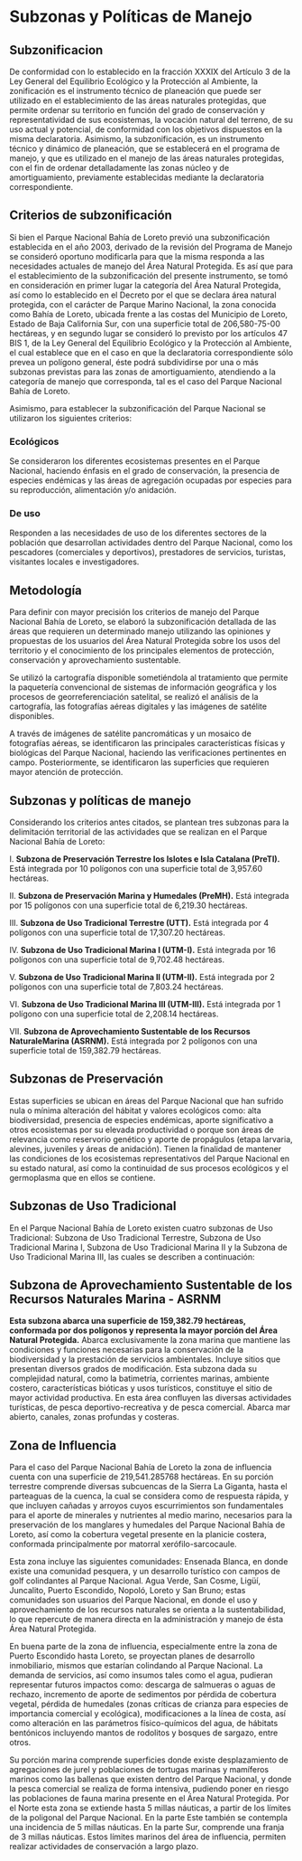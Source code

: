 # Subzonas y Políticas de Manejo

## **Subzonificacion**

De conformidad con lo establecido en la fracción XXXIX del Artículo 3 de la Ley General del Equilibrio Ecológico y la Protección al Ambiente, la zonificación es el instrumento técnico de planeación que puede ser utilizado en el establecimiento de las áreas naturales protegidas, que permite ordenar su territorio en función del grado de conservación y representatividad de sus ecosistemas, la vocación natural del terreno, de su uso actual y potencial, de conformidad con los objetivos dispuestos en la misma declaratoria. Asimismo, la subzonificación, es un instrumento técnico y dinámico de planeación, que se establecerá en el programa de manejo, y que es utilizado en el manejo de las áreas naturales protegidas, con el fin de ordenar detalladamente las zonas núcleo y de amortiguamiento, previamente establecidas mediante la declaratoria correspondiente.

## Criterios de subzonificación

Si bien el Parque Nacional Bahía de Loreto previó una subzonificación establecida en el año 2003, derivado de la revisión del Programa de Manejo se consideró oportuno modificarla para que la misma responda a las necesidades actuales de manejo del Área Natural Protegida. Es así que para el establecimiento de la subzonificación del presente instrumento, se tomó en consideración en primer lugar la categoría del Área Natural Protegida, así como lo establecido en el Decreto por el que se declara área natural protegida, con el carácter de Parque Marino Nacional, la zona conocida como Bahía de Loreto, ubicada frente a las costas del Municipio de Loreto, Estado de Baja California Sur, con una superficie total de 206,580-75-00 hectáreas, y en segundo lugar se consideró lo previsto por los artículos 47 BIS 1, de la Ley General del Equilibrio Ecológico y la Protección al Ambiente, el cual establece que en el caso en que la declaratoria correspondiente sólo prevea un polígono general, éste podrá subdividirse por una o más subzonas previstas para las zonas de amortiguamiento, atendiendo a la categoría de manejo que corresponda, tal es el caso del Parque Nacional Bahía de Loreto.

Asimismo, para establecer la subzonificación del Parque Nacional se utilizaron los siguientes criterios:

### **Ecológicos** 

Se consideraron los diferentes ecosistemas presentes en el Parque Nacional, haciendo énfasis en el grado de conservación, la presencia de especies endémicas y las áreas de agregación ocupadas por especies para su reproducción, alimentación y/o anidación.

### **De uso**

 Responden a las necesidades de uso de los diferentes sectores de la población que desarrollan actividades dentro del Parque Nacional, como los pescadores \(comerciales y deportivos\), prestadores de servicios, turistas, visitantes locales e investigadores.

## **Metodología**

Para definir con mayor precisión los criterios de manejo del Parque Nacional Bahía de Loreto, se elaboró la subzonificación detallada de las áreas que requieren un determinado manejo utilizando las opiniones y propuestas de los usuarios del Área Natural Protegida sobre los usos del territorio y el conocimiento de los principales elementos de protección, conservación y aprovechamiento sustentable.

Se utilizó la cartografía disponible sometiéndola al tratamiento que permite la paquetería convencional de sistemas de información geográfica y los procesos de georreferenciación satelital, se realizó el análisis de la cartografía, las fotografías aéreas digitales y las imágenes de satélite disponibles.

A través de imágenes de satélite pancromáticas y un mosaico de fotografías aéreas, se identificaron las principales características físicas y biológicas del Parque Nacional, haciendo las verificaciones pertinentes en campo. Posteriormente, se identificaron las superficies que requieren mayor atención de protección.

## Subzonas y políticas de manejo

Considerando los criterios antes citados, se plantean tres subzonas para la delimitación territorial de las actividades que se realizan en el Parque Nacional Bahía de Loreto:

I. **Subzona de Preservación Terrestre los Islotes e Isla Catalana \(PreTI\).** Está integrada por 10 polígonos con una superficie total de 3,957.60 hectáreas.

II. **Subzona de Preservación Marina y Humedales \(PreMH\).** Está integrada por 15 polígonos con una superficie total de 6,219.30 hectáreas.

III. **Subzona de Uso Tradicional Terrestre \(UTT\).** Está integrada por 4 polígonos con una superficie total de 17,307.20 hectáreas.

IV. **Subzona de Uso Tradicional Marina I \(UTM-I\).** Está integrada por 16 polígonos con una superficie total de 9,702.48 hectáreas.

V. **Subzona de Uso Tradicional Marina II \(UTM-II\).** Está integrada por 2 polígonos con una superficie total de 7,803.24 hectáreas.

VI. **Subzona de Uso Tradicional Marina III \(UTM-III\).** Está integrada por 1 polígono con una superficie total de 2,208.14 hectáreas.

VII. **Subzona de Aprovechamiento Sustentable de los Recursos NaturaleMarina \(ASRNM\).** Está integrada por 2 polígonos con una superficie total de 159,382.79 hectáreas.



## Subzonas de Preservación

Estas superficies se ubican en áreas del Parque Nacional que han sufrido nula o mínima alteración del hábitat y valores ecológicos como: alta biodiversidad, presencia de especies endémicas, aporte significativo a otros ecosistemas por su elevada productividad o porque son áreas de relevancia como reservorio genético y aporte de propágulos \(etapa larvaria, alevines, juveniles y áreas de anidación\). Tienen la finalidad de mantener las condiciones de los ecosistemas representativos del Parque Nacional en su estado natural, así como la continuidad de sus procesos ecológicos y el germoplasma que en ellos se contiene.

## Subzonas de Uso Tradicional

En el Parque Nacional Bahía de Loreto existen cuatro subzonas de Uso Tradicional: Subzona de Uso Tradicional Terrestre, Subzona de Uso Tradicional Marina I, Subzona de Uso Tradicional Marina II y la Subzona de Uso Tradicional Marina III, las cuales se describen a continuación:

##  **Subzona de Aprovechamiento Sustentable de los Recursos Naturales Marina - ASRNM**

**Esta subzona abarca una superficie de 159,382.79 hectáreas, conformada por dos polígonos y representa la mayor porción del Área Natural Protegida.** Abarca exclusivamente la zona marina que mantiene las condiciones y funciones necesarias para la conservación de la biodiversidad y la prestación de servicios ambientales. Incluye sitios que presentan diversos grados de modificación. Esta subzona dada su complejidad natural, como la batimetría, corrientes marinas, ambiente costero, características bióticas y usos turísticos, constituye el sitio de mayor actividad productiva. En esta área confluyen las diversas actividades turísticas, de pesca deportivo-recreativa y de pesca comercial. Abarca mar abierto, canales, zonas profundas y costeras. 

## Zona de Influencia

Para el caso del Parque Nacional Bahía de Loreto la zona de influencia cuenta con una superficie de 219,541.285768 hectáreas. En su porción terrestre comprende diversas subcuencas de la Sierra La Giganta, hasta el parteaguas de la cuenca, la cual se considera como de respuesta rápida, y que incluyen cañadas y arroyos cuyos escurrimientos son fundamentales para el aporte de minerales y nutrientes al medio marino, necesarios para la preservación de los manglares y humedales del Parque Nacional Bahía de Loreto, así como la cobertura vegetal presente en la planicie costera, conformada principalmente por matorral xerófilo-sarcocaule.

Esta zona incluye las siguientes comunidades: Ensenada Blanca, en donde existe una comunidad pesquera, y un desarrollo turístico con campos de golf colindantes al Parque Nacional. Agua Verde, San Cosme, Ligüí, Juncalito, Puerto Escondido, Nopoló, Loreto y San Bruno; estas comunidades son usuarios del Parque Nacional, en donde el uso y aprovechamiento de los recursos naturales se orienta a la sustentabilidad, lo que repercute de manera directa en la administración y manejo de ésta Área Natural Protegida.

En buena parte de la zona de influencia, especialmente entre la zona de Puerto Escondido hasta Loreto, se proyectan planes de desarrollo inmobiliario, mismos que estarían colindando al Parque Nacional. La demanda de servicios, así como insumos tales como el agua, pudieran representar futuros impactos como: descarga de salmueras o aguas de rechazo, incremento de aporte de sedimentos por pérdida de cobertura vegetal, pérdida de humedales \(zonas críticas de crianza para especies de importancia comercial y ecológica\), modificaciones a la línea de costa, así como alteración en las parámetros físico-químicos del agua, de hábitats bentónicos incluyendo mantos de rodolitos y bosques de sargazo, entre otros.

Su porción marina comprende superficies donde existe desplazamiento de agregaciones de jurel y poblaciones de tortugas marinas y mamíferos marinos como las ballenas que existen dentro del Parque Nacional, y donde la pesca comercial se realiza de forma intensiva, pudiendo poner en riesgo las poblaciones de fauna marina presente en el Área Natural Protegida. Por el Norte esta zona se extiende hasta 5 millas náuticas, a partir de los límites de la poligonal del Parque Nacional. En la parte Este también se contempla una incidencia de 5 millas náuticas. En la parte Sur, comprende una franja de 3 millas náuticas. Estos límites marinos del área de influencia, permiten realizar actividades de conservación a largo plazo.

